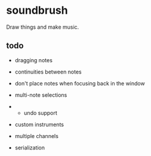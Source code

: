# soundbrush
Draw things and make music.

## todo

* dragging notes
* continuities between notes
* don't place notes when focusing back in the window

* multi-note selections
* * undo support

* custom instruments
* multiple channels
* serialization